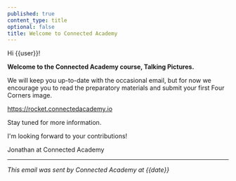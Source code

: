 ```yaml
---
published: true
content_type: title
optional: false
title: Welcome to Connected Academy
---
```

Hi {{user}}!

**Welcome to the Connected Academy course, Talking Pictures.**

We will keep you up-to-date with the occasional email, but for now we encourage you to read the preparatory materials and submit your first Four Corners image.

https://rocket.connectedacademy.io

Stay tuned for more information.

I'm looking forward to your contributions!

Jonathan at Connected Academy

----
_This email was sent by Connected Academy at {{date}}_